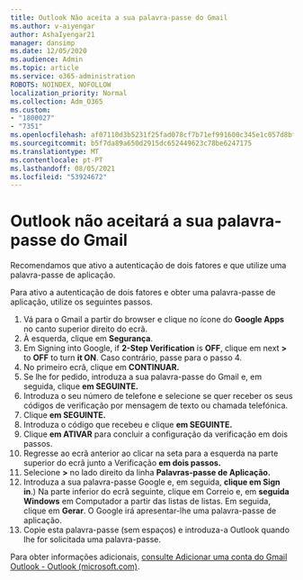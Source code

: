```yaml
---
title: Outlook Não aceita a sua palavra-passe do Gmail
ms.author: v-aiyengar
author: AshaIyengar21
manager: dansimp
ms.date: 12/05/2020
ms.audience: Admin
ms.topic: article
ms.service: o365-administration
ROBOTS: NOINDEX, NOFOLLOW
localization_priority: Normal
ms.collection: Adm_O365
ms.custom:
- "1800027"
- "7351"
ms.openlocfilehash: af07110d3b5231f25fad078cf7b71ef991600c345e1c057d8bfe1614d9570580
ms.sourcegitcommit: b5f7da89a650d2915dc652449623c78be6247175
ms.translationtype: MT
ms.contentlocale: pt-PT
ms.lasthandoff: 08/05/2021
ms.locfileid: "53924672"
---
```

# <a name="outlook-wont-accept-your-gmail-password"></a>Outlook não aceitará a sua palavra-passe do Gmail

Recomendamos que ativo a autenticação de dois fatores e que utilize uma palavra-passe de aplicação.

Para ativo a autenticação de dois fatores e obter uma palavra-passe de aplicação, utilize os seguintes passos.

1. Vá para o Gmail a partir do browser e clique no ícone do **Google Apps** no canto superior direito do ecrã.
1. À esquerda, clique em **Segurança**.
1. Em Signing into Google, if **2-Step Verification** is **OFF**, clique em next **>** to **OFF** to turn **it ON**. Caso contrário, passe para o passo 4.
1. No primeiro ecrã, clique em **CONTINUAR.**
1. Se lhe for pedido, introduza a sua palavra-passe do Gmail e, em seguida, clique **em SEGUINTE.**
1. Introduza o seu número de telefone e selecione se quer receber os seus códigos de verificação por mensagem de texto ou chamada telefónica.
1. Clique **em SEGUINTE.**
1. Introduza o código que recebeu e clique **em SEGUINTE.**
1. Clique **em ATIVAR** para concluir a configuração da verificação em dois passos.
1. Regresse ao ecrã anterior ao clicar na seta para a esquerda na parte superior do ecrã junto a Verificação **em dois passos.**
1. Selecione **>** no lado direito da linha **Palavras-passe de Aplicação.**
1. Introduza a sua palavra-passe Google e, em seguida, **clique em Sign in**.) Na parte inferior do ecrã  seguinte, clique em Correio e, em **seguida Windows** em Computador a partir das listas de listas. Em seguida, clique em **Gerar**.
O Google irá apresentar-lhe uma palavra-passe de aplicação. 
13. Copie esta palavra-passe (sem espaços) e introduza-a Outlook quando lhe for solicitada uma palavra-passe.

Para obter informações adicionais, [consulte Adicionar uma conta do Gmail Outlook - Outlook (microsoft.com)](https://support.microsoft.com/office/add-a-gmail-account-to-outlook-70191667-9c52-4581-990e-e30318c2c081).
